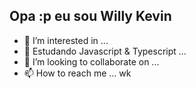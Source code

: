 ## Opa :p eu sou Willy Kevin 

- 👀 I’m interested in ...
- 🌱 Estudando Javascript & Typescript ...
- 💞️ I’m looking to collaborate on ...
- 📫 How to reach me ... wk

<!---
WillyKevin/WillyKevin is a ✨ special ✨ repository because its `README.md` (this file) appears on your GitHub profile.
You can click the Preview link to take a look at your changes.
--->
